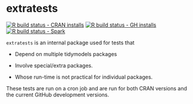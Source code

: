 
<!-- README.md is generated from README.Rmd. Please edit that file -->

# extratests

<!-- badges: start -->

[![R build status - CRAN
installs](https://github.com/tidymodels/extratests/workflows/CRAN-R-CMD-check/badge.svg)](https://github.com/tidymodels/extratests/actions)
[![R build status - GH
installs](https://github.com/tidymodels/extratests/workflows/GH-R-CMD-check/badge.svg)](https://github.com/tidymodels/extratests/actions)
[![R build status -
Spark](https://github.com/tidymodels/extratests/workflows/spark-R-CMD-check/badge.svg)](https://github.com/tidymodels/extratests/actions)
<!-- badges: end -->

`extratests` is an internal package used for tests that

  - Depend on multiple tidymodels packages

  - Involve special/extra packages.

  - Whose run-time is not practical for individual packages.

These tests are run on a cron job and are run for both CRAN versions and
the current GitHub development versions.
